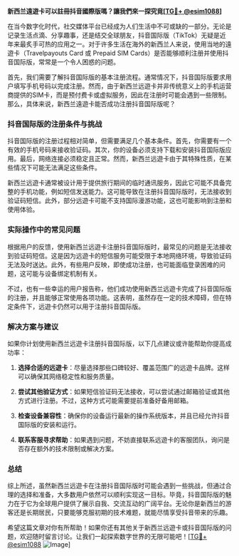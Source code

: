 **新西兰遠遊卡可以註冊抖音國際版嗎？讓我們來一探究竟[[TG💪+ @esim1088](https://t.me/s/esim1088)]**

在当今数字化时代，社交媒体平台已经成为人们生活中不可或缺的一部分。无论是记录生活点滴、分享趣事，还是结交全球朋友，抖音国际版（TikTok）无疑是近年来最炙手可热的应用之一。对于许多生活在海外的新西兰人来说，使用当地的遠遊卡（Travelpayouts Card 或 Prepaid SIM Cards）是否能够顺利注册并使用抖音国际版，常常是一个令人困惑的问题。

首先，我们需要了解抖音国际版的基本注册流程。通常情况下，抖音国际版要求用户填写手机号码以完成注册。然而，由于新西兰远遊卡并非传统意义上的手机运营商提供的SIM卡，而是预付费卡或虚拟服务，因此在注册时可能会遇到一些限制。那么，具体来说，新西兰遠遊卡能否成功注册抖音国际版呢？

### 抖音国际版的注册条件与挑战

抖音国际版的注册过程相对简单，但需要满足几个基本条件。首先，你需要有一个有效的手机号码来接收验证码。其次，你的设备必须支持下载和安装抖音国际版应用。最后，网络连接必须稳定且正常。然而，新西兰远遊卡由于其特殊性质，在某些情况下可能无法满足这些条件。

新西兰远遊卡通常被设计用于提供旅行期间的临时通讯服务，因此它可能不具备完整的手机功能，例如短信发送能力。这可能导致在注册抖音国际版时，无法接收到验证码短信。此外，部分远遊卡可能不支持国际漫游功能，这也可能影响到注册和使用体验。

### 实际操作中的常见问题

根据用户的反馈，使用新西兰远遊卡注册抖音国际版时，最常见的问题是无法接收到验证码短信。这是因为远遊卡的短信服务可能受限于本地网络环境，导致验证码无法及时送达。此外，有些用户反映，即使成功注册，也可能面临登录困难的问题，这可能与设备绑定机制有关。

不过，也有一些幸运的用户报告称，他们成功使用新西兰远遊卡完成了抖音国际版的注册，并且能够正常使用各项功能。这表明，虽然存在一定的技术障碍，但在特定条件下，远遊卡仍然可以用于注册抖音国际版。

### 解决方案与建议

如果你计划使用新西兰远遊卡注册抖音国际版，以下几点建议或许能帮助你提高成功率：

1. **选择合适的远遊卡**：尽量选择那些口碑较好、覆盖范围广的远遊卡品牌。这样可以确保其网络稳定性和服务质量。
   
2. **尝试其他验证方式**：如果短信验证码无法接收，可以尝试通过邮箱验证或其他方式进行注册。不过，这种方式可能需要提前准备好备用邮箱。

3. **检查设备兼容性**：确保你的设备运行最新的操作系统版本，并且已经允许抖音国际版的安装和运行。

4. **联系客服寻求帮助**：如果遇到问题，不妨直接联系远遊卡的客服团队，询问是否存在额外的技术限制或解决方案。

### 总结

综上所述，虽然新西兰远遊卡在注册抖音国际版时可能会遇到一些挑战，但通过合理的选择和准备，大多数用户依然可以顺利实现这一目标。毕竟，抖音国际版的魅力在于它为全球用户提供了展示自我、交流互动的广阔平台。无论你是新西兰的游客还是长期居民，只要能够克服初期的技术难题，就能尽情享受抖音带来的乐趣。

希望这篇文章对你有所帮助！如果你还有其他关于新西兰远遊卡或抖音国际版的问题，欢迎随时留言讨论。让我们一起探索数字世界的无限可能吧！[[TG💪+ @esim1088](https://t.me/s/esim1088) ![Image](https://i.postimg.cc/4NQfJmqS/Snipaste-2025-05-13-00-14-12.png)]